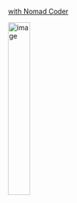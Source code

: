 [with Nomad Coder](https://nomadcoders.co/react-native-for-beginners/lobby)

<img src="https://user-images.githubusercontent.com/70627979/152466148-a6c22ba0-0230-4be7-b6f1-263f4b4a4244.png" alt="image" width="30%" height="30%" />
